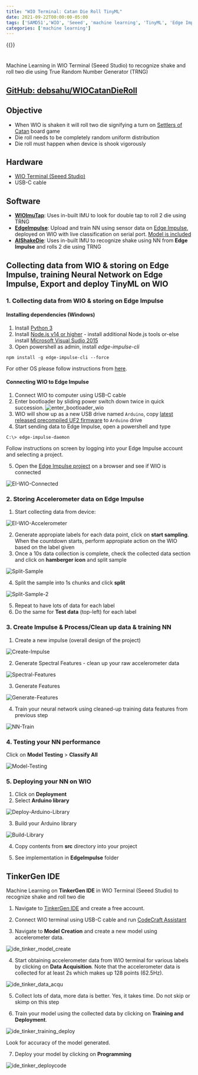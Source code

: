 ```yaml
---
title: "WIO Terminal: Catan Die Roll TinyML"
date: 2021-09-22T00:00:00-05:00
tags: ['SAMD51','WIO', 'Seeed', 'machine learning', 'TinyML', 'Edge Impulse', 'embeded AI']
categories: ['machine learning']
---
```


{{<youtube emjb2YybIKw>}}

#

Machine Learning in WIO Terminal (Seeed Studio) to recognize shake and roll two die using True Random Number Generator (TRNG)

## [GitHub: debsahu/WIOCatanDieRoll](https://github.com/debsahu/WIOCatanDieRoll)

## Objective

- When WIO is shaken it will roll two die signifying a turn on [Settlers of Catan](https://www.catan.com/) board game
- Die roll needs to be completely random uniform distribution
- Die roll must happen when device is shook vigorously

## Hardware

- [WIO Terminal (Seeed Studio)](https://www.seeedstudio.com/Wio-Terminal-p-4509.html)
- USB-C cable

## Software

- [**WIOImuTap**](https://github.com/debsahu/WIOCatanDieRoll/tree/main/WIOImuTap): Uses in-built IMU to look for double tap to roll 2 die using TRNG 
- [**EdgeImpulse**](https://github.com/debsahu/WIOCatanDieRoll/tree/main/EdgeImpulse): Upload and train NN using sensor data on [Edge Impulse](https://www.edgeimpulse.com/), deployed on WIO with live classification on serial port. [Model is included](https://studio.edgeimpulse.com/public/48805/latest)
- [**AIShakeDie**](https://github.com/debsahu/WIOCatanDieRoll/tree/main/AIShakeDie): Uses in-built IMU to recognize shake using NN from **Edge Impulse** and rolls 2 die using TRNG

## Collecting data from WIO & storing on Edge Impulse, training Neural Network on Edge Impulse, Export and deploy TinyML on WIO

### 1. Collecting data from WIO & storing on Edge Impulse

#### Installing dependencies (Windows)

1. Install [Python 3](https://www.python.org/)
2. Install [Node.js v14 or higher](https://nodejs.org/en/) - install additional Node.js tools or-else install [Microsoft Visual Sudio 2015](https://visualstudio.microsoft.com/vs/older-downloads/)
3. Open powershell as admin, install *edge-impulse-cli*
```
npm install -g edge-impulse-cli --force
```

For other OS please follow instructions from [here](https://docs.edgeimpulse.com/docs/cli-installation).

#### Connecting WIO to Edge Impulse

1. Connect WIO to computer using USB-C cable
2. Enter bootloader by sliding power switch down twice in quick succession.
![enter_bootloader_wio](https://files.seeedstudio.com/wiki/Wio-Terminal/img/Wio-Terminal-Bootloader.png)
3. WIO will show up as a new USB drive named `Arduino`, copy [latest released precompiled UF2 firmware](https://github.com/Seeed-Studio/Seeed_Arduino_edgeimpulse/releases) to `Arduino` drive
4. Start sending data to Edge Impulse, open a powershell and type
```
C:\> edge-impulse-daemon
```
Follow instructions on screen by logging into your Edge Impulse account and selecting a project.

5. Open the [Edge Impulse project](https://studio.edgeimpulse.com/studio/select-project?autoredirect=1) on a browser and see if WIO is connected

![EI-WIO-Connected](https://github.com/debsahu/WIOCatanDieRoll/raw/main/docs/device_ei_connected.png)

### 2. Storing Accelerometer data on Edge Impulse

1. Start collecting data from device:

![EI-WIO-Accelerometer](https://github.com/debsahu/WIOCatanDieRoll/raw/main/docs/training_data.png)

2. Generate appropiate labels for each data point, click on **start sampling**. When the countdown starts, perform appropiate action on the WIO based on the label given
3. Once a 10s data collection is complete, check the collected data section and click on **hamberger icon** and split sample

![Split-Sample](https://github.com/debsahu/WIOCatanDieRoll/raw/main/docs/split_sample.png)

4. Split the sample into 1s chunks and click **split**

![Split-Sample-2](https://github.com/debsahu/WIOCatanDieRoll/raw/main/docs/split_sample_2.png)

5. Repeat to have lots of data for each label
6. Do the same for **Test data** (top-left) for each label

### 3. Create Impulse & Process/Clean up data & training NN

1. Create a new impulse (overall design of the project)

![Create-Impulse](https://github.com/debsahu/WIOCatanDieRoll/raw/main/docs/create_impulse.png)

2. Generate Spectral Features - clean up your raw accelerometer data

![Spectral-Features](https://github.com/debsahu/WIOCatanDieRoll/raw/main/docs/spectral_features.png)

3. Generate Features

![Generate-Features](https://github.com/debsahu/WIOCatanDieRoll/raw/main/docs/generate_features.png)

4. Train your neural network using cleaned-up training data features from previous step

![NN-Train](https://github.com/debsahu/WIOCatanDieRoll/raw/main/docs/nn_train.png)

### 4. Testing your NN performance

Click on **Model Testing** > **Classify All**

![Model-Testing](https://github.com/debsahu/WIOCatanDieRoll/raw/main/docs/model_testing.png)

### 5. Deploying your NN on WIO

1. Click on **Deployment**
2. Select **Arduino library**

![Deploy-Arduino-Library](https://github.com/debsahu/WIOCatanDieRoll/raw/main/docs/deploy_arduino_lib.png)

3. Build your Arduino library

![Build-Library](https://github.com/debsahu/WIOCatanDieRoll/raw/main/docs/build_lib.png)

4. Copy contents from **src** directory into your project

5. See implementation in **EdgeImpulse** folder

## TinkerGen IDE

Machine Learning on **TinkerGen IDE** in WIO Terminal (Seeed Studio) to recognize shake and roll two die

1. Navigate to [TinkerGen IDE](https://ide.tinkergen.com/) and create a free account.

2. Connect WIO terminal using USB-C cable and run [CodeCraft Assistant](https://ide.tinkergen.com/download/en/#:~:text=Mac%20v2.6.4.25-,Codecraft%20Assistant,-Codecraft%20Assistant%20is)

3. Navigate to **Model Creation** and create a new model using accelerometer data.

![ide_tinker_model_create](https://github.com/debsahu/WIOCatanDieRoll/raw/main/docs/ide_tinker_model_create.png)

4. Start obtaining accelerometer data from WIO terminal for various labels by clicking on **Data Acquisition**. Note that the accelerometer data is collected for at least 2s which makes up 128 points (62.5Hz).

![ide_tinker_data_acqu](https://github.com/debsahu/WIOCatanDieRoll/raw/main/docs/ide_tinker_data_acqu.png)

5. Collect lots of data, more data is better. Yes, it takes time. Do not skip or skimp on this step

6. Train your model using the collected data by clicking on **Training and Deployment**.

![ide_tinker_training_deploy](https://github.com/debsahu/WIOCatanDieRoll/raw/main/docs/ide_tinker_training_deploy.png)

Look for accuracy of the model generated.

7. Deploy your model by clicking on **Programming**

![ide_tinker_deploycode](https://github.com/debsahu/WIOCatanDieRoll/raw/main/docs/ide_tinker_deploycode.png)
